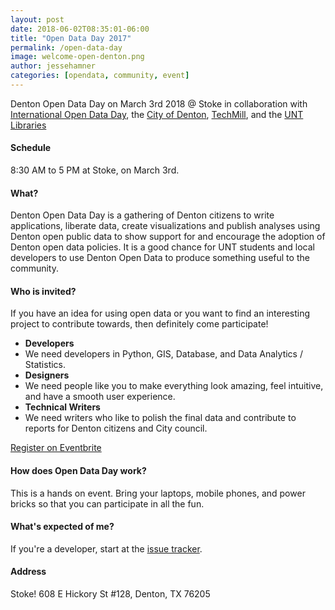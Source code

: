 ```yaml
---
layout: post
date: 2018-06-02T08:35:01-06:00
title: "Open Data Day 2017"
permalink: /open-data-day
image: welcome-open-denton.png
author: jessehamner
categories: [opendata, community, event]
---
```

Denton Open Data Day on March 3rd 2018 @ Stoke in collaboration with [International Open Data Day](http://opendataday.org/), the [City of Denton](https://www.cityofdenton.com/), [TechMill](https://techmill.co/), and the [UNT Libraries](http://www.library.unt.edu)

#### Schedule
8:30 AM to 5 PM at Stoke, on March 3rd.

#### What?
Denton Open Data Day is a gathering of Denton citizens to write applications, liberate data, create visualizations and publish analyses using Denton open public data to show support for and encourage the adoption of Denton open data policies. It is a good chance for UNT students and local developers to use Denton Open Data to produce something useful to the community. 

#### Who is invited?
If you have an idea for using open data or you want to find an interesting project to contribute towards, then definitely come participate! 

- **Developers** 
- We need developers in Python, GIS, Database, and Data Analytics / Statistics. 
- **Designers**
- We need people like you to make everything look amazing, feel intuitive, and have a smooth user experience.
- **Technical Writers**
- We need writers who like to polish the final data and contribute to reports for Denton citizens and City council.

<p class="text-center p-a-1">
	<a class="btn btn-primary btn-lg" href="https://www.eventbrite.com/e/denton-open-data-day-2017-tickets-31722457725">Register on Eventbrite</a>
</p>

#### How does Open Data Day work?
This is a hands on event. Bring your laptops, mobile phones, and power bricks so that you can participate in all the fun.

#### What's expected of me?

If you're a developer, start at the [issue tracker](https://github.com/OpenDenton/City-of-Denton-Datasets). 

#### Address
Stoke! 608 E Hickory St #128, Denton, TX 76205


<!-- JSON-LD markup generated by Google Structured Data Markup Helper. -->
<script type="application/ld+json">
{
  "@context" : "http://schema.org",
  "@type" : "Event",
  "name" : "Open Data Day 2018",
  "startDate" : "2018-03-03",
  "endDate" : "2018-03-03",
  "location" : {
    "@type" : "Place",
    "name" : "Stoke",
    "address" : {
      "@type" : "PostalAddress",
      "streetAddress" : "608 E Hickory St #128",
      "addressLocality" : "Denton",
      "addressRegion" : "TX",
      "postalCode" : "76205"
    }
  },
  "image" : "https://www.opendenton.com/assets/images/posts/welcome-open-denton.png",
  "description" : "Denton Open Data Day is a gathering of Denton citizens to write applications, liberate data, create visualizations and publish analyses using Denton open public data to show support for and encourage the adoption of Denton open data policies.",
  "url" : "https://www.meetup.com/TechmillDenton/events/237405554/"
}
</script>
